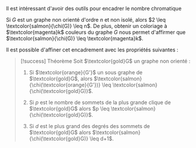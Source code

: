 Il est intéressant d'avoir des outils pour encadrer le nombre chromatique

Si $G$ est un graphe non orienté d'ordre $n$ et non isolé, alors $2 \leq \textcolor{salmon}{\chi(G)} \leq n$.
De plus, obtenir un coloriage à $\textcolor{magenta}k$ couleurs du graphe $G$ nous permet d'affirmer que $\textcolor{salmon}{\chi(G)} \leq \textcolor{magenta}k$.

Il est possible d'affiner cet encadrement avec les propriétés suivantes :

>[!success] Théorème 
>Soit $\textcolor{gold}G$ un graphe non orienté :
>1. Si $\textcolor{orange}{G'}$ un sous graphe de $\textcolor{gold}G$, alors $\textcolor{salmon}{\chi(\textcolor{orange}{G'})} \leq \textcolor{salmon}{\chi(\textcolor{gold}G)}$.
>   
>2. Si $p$ est le nombre de sommets de la plus grande clique de $\textcolor{gold}G$ alors $p \leq \textcolor{salmon}{\chi(\textcolor{gold}G)}$.
>3. Si $d$ est le plus grand des degrés des sommets de $\textcolor{gold}G$ alors $\textcolor{salmon}{\chi(\textcolor{gold}G)} \leq d+1$.
 

